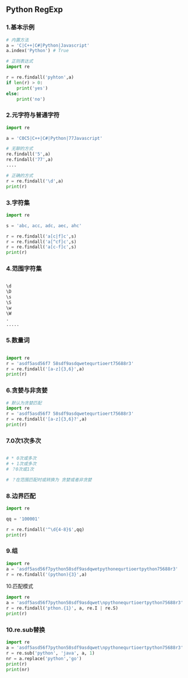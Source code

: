 ## Python RegExp

### 1.基本示例

```python
# 内置方法
a = 'C|C++|C#|Python|Javascript'
a.index('Python') # True

# 正则表达式
import re

r = re.findall('pyhton',a)
if len(r) > 0:
    print('yes')
else:
    print('no')
```

### 2.元字符与普通字符

```python
import re

a = 'C0C5|C++|C#|Python|77Javascript'

# 无聊的方式
re.findall('5',a)
re.findall('77',a)
....

# 正确的方式
r = re.findall('\d',a)
print(r)
```

### 3.字符集

```python
import re

s = 'abc, acc, adc, aec, ahc'

r = re.findall('a[c|f]c',s)
r = re.findall('a[^cf]c',s)
r = re.findall('a[c-f]c',s)
print(r)

```

### 4.范围字符集

```python

\d
\D
\s
\S
\w
\W
.
.....
```

### 5.数量词

```python

import re
r = 'asdf5asd56f7 58sdf9asdqwetequrtioert75688r3'
r = re.findall('[a-z]{3,6}',a)
print(r)
```

### 6.贪婪与非贪婪

```python
# 默认为贪婪匹配
import re
r = 'asdf5asd56f7 58sdf9asdqwetequrtioert75688r3'
r = re.findall('[a-z]{3,6}?',a)
print(r)
```

### 7.0次1次多次

```python

# * 0次或多次
# + 1次或多次
# ？0次或1次

# ？在范围匹配时或转换为 贪婪或者非贪婪
```

### 8.边界匹配

```python
import re

qq = '100001'

r = re.findall('^\d{4-8}$',qq)
print(r)
```

### 9.组

```python
import re
a = 'asdf5asd56f7python58sdf9asdqwetpythonequrtioertpython75688r3'
r = re.findall('(python){3}',a)
```

10.匹配模式

```python
import re
a = 'asdf5asd56f7python58sdf9asdqwet\npythonequrtioertpython75688r3'
r = re.findall('pthon.{1}', a, re.I | re.S)
print(r)
```

### 10.re.sub替换

```python
import re
a = 'asdf5asd56f7python58sdf9asdqwet\npythonequrtioertpython75688r3'
r = re.sub('python', 'java', a, 1)
nr = a.replace('python','go')
print(r)
print(nr)
```
